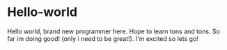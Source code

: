 # Hello-world

Hello world, brand new programmer here. Hope to learn tons and tons. So far im doing good! (only i need to be great!).
I'm excited so lets go!
